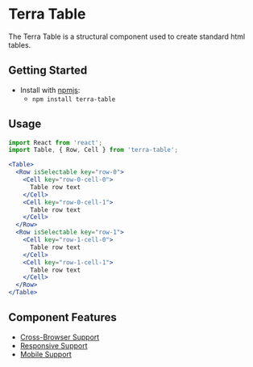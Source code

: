 # Terra Table

The Terra Table is a structural component used to create standard html tables.

## Getting Started

- Install with [npmjs](https://www.npmjs.com):
  - `npm install terra-table`

## Usage

```jsx
import React from 'react';
import Table, { Row, Cell } from 'terra-table';

<Table>
  <Row isSelectable key="row-0">
    <Cell key="row-0-cell-0">
      Table row text
    </Cell>
    <Cell key="row-0-cell-1">
      Table row text
    </Cell>
  </Row>
  <Row isSelectable key="row-1">
    <Cell key="row-1-cell-0">
      Table row text
    </Cell>
    <Cell key="row-1-cell-1">
      Table row text
    </Cell>
  </Row>
</Table>
```

## Component Features
* [Cross-Browser Support](https://github.com/cerner/terra-ui/blob/master/src/terra-dev-site/contributing/ComponentStandards.e.contributing.md#cross-browser-support)
* [Responsive Support](https://github.com/cerner/terra-ui/blob/master/src/terra-dev-site/contributing/ComponentStandards.e.contributing.md#responsive-support)
* [Mobile Support](https://github.com/cerner/terra-ui/blob/master/src/terra-dev-site/contributing/ComponentStandards.e.contributing.md#mobile-support)
